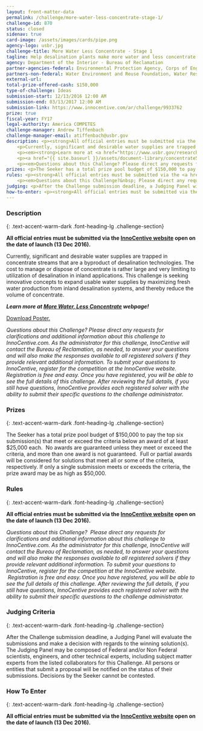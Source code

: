 ```yaml
---
layout: front-matter-data
permalink: /challenge/more-water-less-concentrate-stage-1/
challenge-id: 870
status: closed
sidenav: true
card-image: /assets/images/cards/pipe.png
agency-logo: usbr.jpg
challenge-title: More Water Less Concentrate - Stage 1
tagline: Help desalination plants make more water and less concentrate
agency: Department of the Interior - Bureau of Reclamation
partner-agencies-federal: Environmental Protection Agency, Corps of Engineers--Civil Works, Department of Defense
partners-non-federal: Water Environment and Reuse Foundation, Water Research Foundation
external-url:
total-prize-offered-cash: $150,000
type-of-challenge: Ideas
submission-start: 12/13/2016 12:00 AM
submission-end: 03/13/2017 12:00 AM
submission-link: https://www.innocentive.com/ar/challenge/9933762
prize: true
fiscal-year: FY17
legal-authority: America COMPETES
challenge-manager: Andrew Tiffenbach
challenge-manager-email: atiffenbach@usbr.gov
description: <p><strong>All official entries must be submitted via the <a href="https://www.innocentive.com/ar/challenge/9933762?cc=BoR3762&amp;utm_source=Reclamation&amp;utm_campaign=9933762&amp;utm_medium=gen">InnoCentive website</a> open on the date of launch (13 Dec 2016).</strong></p>
    <p>Currently, significant and desirable water supplies are trapped in concentrate streams that are a byproduct of desalination technologies. The cost to manage or dispose of concentrate is rather large and very limiting to utilization of desalination in inland applications. This challenge is seeking innovative concepts to expand usable water supplies by maximizing fresh water production from inland desalination systems, and thereby reduce the volume of concentrate.</p>
    <p><em><strong>Learn more at <a href="https://www.usbr.gov/research/challenge/morewater.html">More Water, Less Concentrate</a> webpage!</strong></em></p>
    <p><a href="{{ site.baseurl }}/assets/document-library/concentrate508.pdf">Download Poster.</a></p>
    <p><em>Questions about this Challenge? Please direct any requests for clarifications and additional information about this challenge to InnoCentive.com. As the administrator for this challenge, InnoCentive will contact the Bureau of Reclamation, as needed, to answer your questions and will also make the responses available to all registered solvers if they provide relevant additional information. To submit your questions to InnoCentive, register for the competition at the InnoCentive website. Registration is free and easy. Once you have registered, you will be able to see the full details of this challenge. After reviewing the full details, if you still have questions, InnoCentive provides each registered solver with the ability to submit their specific questions to the challenge administrator.</em></p>
prizes: <p>The Seeker has a total prize pool budget of $150,000 to pay the top six submission(s) that meet or exceed the criteria below an award of at least $25,000 each.&nbsp; No awards are guaranteed unless they meet or exceed the criteria, and more than one award is not guaranteed.&nbsp; Full or partial awards will be considered for solutions that meet all or some of the criteria, respectively. If only a single submission meets or exceeds the criteria, the prize award may be as high as $50,000.</p>
rules: <p><strong>All official entries must be submitted via the <a href="https://www.innocentive.com/ar/challenge/9933762">InnoCentive website</a> open on the date of launch (13 Dec 2016). </strong></p>
    <p><em>Questions about this Challenge?&nbsp; Please direct any requests for clarifications and additional information about this challenge to InnoCentive.com. As the administrator for this challenge, InnoCentive will contact the Bureau of Reclamation, as needed, to answer your questions and will also&nbsp;make the responses available to all registered solvers if they provide relevant additional information.&nbsp;To submit your questions to InnoCentive, register for the competition at the InnoCentive website. &nbsp;Registration is free and easy. Once you have registered, you will be able to see the full details of this challenge. After reviewing the full details, if you still have questions, InnoCentive provides each registered solver with the ability to submit their specific questions to the challenge administrator.</em></p>
judging: <p>After the Challenge submission deadline, a Judging Panel will evaluate the submissions and make a decision with regards to the winning solution(s). The Judging Panel may be composed of Federal and/or Non Federal scientists, engineers, and other technical experts, including subject matter experts from the listed collaborators for this Challenge. All persons or entities that submit a proposal will be notified on the status of their submissions. Decisions by the Seeker cannot be contested.</p>=
how-to-enter: <p><strong>All official entries must be submitted via the <a href="https://www.innocentive.com/ar/challenge/9933762">InnoCentive website</a> open on the date of launch (13 Dec 2016). </strong></p>
---
```


<!-- Description start -->
### Description
{: .text-accent-warm-dark .font-heading-lg .challenge-section}

<p><strong>All official entries must be submitted via the <a href="https://www.innocentive.com/ar/challenge/9933762?cc=BoR3762&amp;utm_source=Reclamation&amp;utm_campaign=9933762&amp;utm_medium=gen">InnoCentive website</a> open on the date of launch (13 Dec 2016).</strong></p>
<p>Currently, significant and desirable water supplies are trapped in concentrate streams that are a byproduct of desalination technologies. The cost to manage or dispose of concentrate is rather large and very limiting to utilization of desalination in inland applications. This challenge is seeking innovative concepts to expand usable water supplies by maximizing fresh water production from inland desalination systems, and thereby reduce the volume of concentrate.</p>
<p><em><strong>Learn more at <a href="https://www.usbr.gov/research/challenge/morewater.html">More Water, Less Concentrate</a> webpage!</strong></em></p>
<p><a href="{{ site.baseurl }}/assets/document-library/concentrate508.pdf">Download Poster.</a></p>
<p><em>Questions about this Challenge? Please direct any requests for clarifications and additional information about this challenge to InnoCentive.com. As the administrator for this challenge, InnoCentive will contact the Bureau of Reclamation, as needed, to answer your questions and will also make the responses available to all registered solvers if they provide relevant additional information. To submit your questions to InnoCentive, register for the competition at the InnoCentive website. Registration is free and easy. Once you have registered, you will be able to see the full details of this challenge. After reviewing the full details, if you still have questions, InnoCentive provides each registered solver with the ability to submit their specific questions to the challenge administrator.</em></p>

<!-- Prizes start -->
### Prizes
{: .text-accent-warm-dark .font-heading-lg .challenge-section}

<p>The Seeker has a total prize pool budget of $150,000 to pay the top six submission(s) that meet or exceed the criteria below an award of at least $25,000 each.&nbsp; No awards are guaranteed unless they meet or exceed the criteria, and more than one award is not guaranteed.&nbsp; Full or partial awards will be considered for solutions that meet all or some of the criteria, respectively. If only a single submission meets or exceeds the criteria, the prize award may be as high as $50,000.</p>

<!-- Rules start -->
### Rules 
{: .text-accent-warm-dark .font-heading-lg .challenge-section}

<p><strong>All official entries must be submitted via the <a href="https://www.innocentive.com/ar/challenge/9933762">InnoCentive website</a> open on the date of launch (13 Dec 2016). </strong></p>
<p><em>Questions about this Challenge?&nbsp; Please direct any requests for clarifications and additional information about this challenge to InnoCentive.com. As the administrator for this challenge, InnoCentive will contact the Bureau of Reclamation, as needed, to answer your questions and will also&nbsp;make the responses available to all registered solvers if they provide relevant additional information.&nbsp;To submit your questions to InnoCentive, register for the competition at the InnoCentive website. &nbsp;Registration is free and easy. Once you have registered, you will be able to see the full details of this challenge. After reviewing the full details, if you still have questions, InnoCentive provides each registered solver with the ability to submit their specific questions to the challenge administrator.</em></p>

<!-- Judging start -->
### Judging Criteria
{: .text-accent-warm-dark .font-heading-lg .challenge-section}

<p>After the Challenge submission deadline, a Judging Panel will evaluate the submissions and make a decision with regards to the winning solution(s). The Judging Panel may be composed of Federal and/or Non Federal scientists, engineers, and other technical experts, including subject matter experts from the listed collaborators for this Challenge. All persons or entities that submit a proposal will be notified on the status of their submissions. Decisions by the Seeker cannot be contested.</p>

<!--  How To Enter start -->
### How To Enter
{: .text-accent-warm-dark .font-heading-lg .challenge-section}

<p><strong>All official entries must be submitted via the <a href="https://www.innocentive.com/ar/challenge/9933762">InnoCentive website</a> open on the date of launch (13 Dec 2016). </strong></p>
